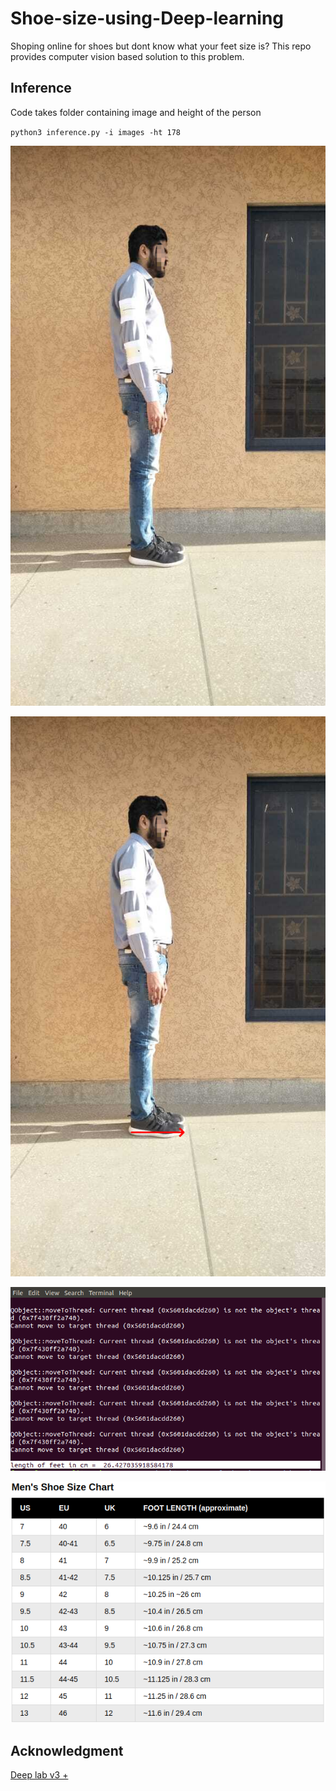 # Shoe-size-using-Deep-learning

Shoping online for shoes but dont know what your feet size is? This repo provides computer vision based solution to this problem. 


## Inference
Code takes folder containing image and height of the person

`python3 inference.py -i images -ht 178`

![input image](https://github.com/farazBhatti/Shoe-size-using-Deep-learning/blob/master/images/side.png)

![output](https://github.com/farazBhatti/Shoe-size-using-Deep-learning/blob/master/result/side.png)

![foot length in cm](https://github.com/farazBhatti/Shoe-size-using-Deep-learning/blob/master/rawImgs/Screenshot.png)

![](https://github.com/farazBhatti/Shoe-size-using-Deep-learning/blob/master/rawImgs/size%20chart.png)


## Acknowledgment

[Deep lab v3 +](https://github.com/rishizek/tensorflow-deeplab-v3)
